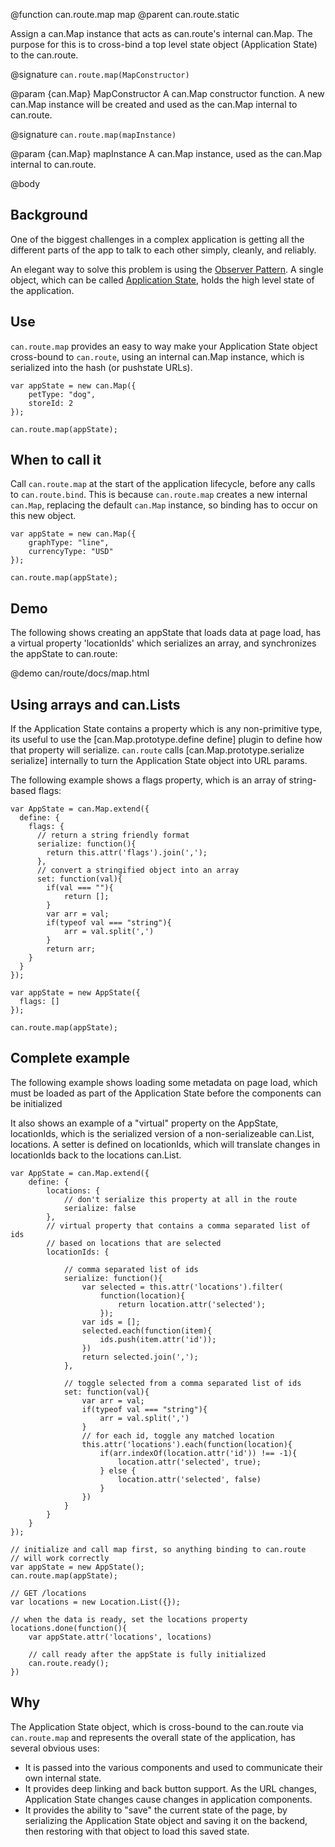 @function can.route.map map
@parent can.route.static

Assign a can.Map instance that acts as can.route's internal can.Map.  The purpose for this is to cross-bind a top level state object (Application State) to the can.route.

@signature `can.route.map(MapConstructor)`

@param {can.Map} MapConstructor A can.Map constructor function.  A new can.Map instance will be created and used as the can.Map internal to can.route.

@signature `can.route.map(mapInstance)`

@param {can.Map} mapInstance A can.Map instance, used as the can.Map internal to can.route.

@body

## Background

One of the biggest challenges in a complex application is getting all the different parts of the app to talk to each other simply, cleanly, and reliably. 

An elegant way to solve this problem is using the [Observer Pattern](http://en.wikipedia.org/wiki/Observer_pattern). A single object, which can be called [Application State](https://www.youtube.com/watch?v=LrzK4exG5Ss), holds the high level state of the application.

## Use

`can.route.map` provides an easy to way make your Application State object cross-bound to `can.route`, using an internal can.Map instance, which is serialized into the hash (or pushstate URLs).

	var appState = new can.Map({
        petType: "dog",
        storeId: 2
    });

	can.route.map(appState);

## When to call it

Call `can.route.map` at the  start of the application lifecycle, before any calls to `can.route.bind`. This is because `can.route.map` creates a new internal `can.Map`, replacing the default `can.Map` instance, so binding has to occur on this new object.

	var appState = new can.Map({
        graphType: "line",
        currencyType: "USD"
    });

	can.route.map(appState);

## Demo

The following shows creating an appState that loads data at page load, has a virtual property 'locationIds' which serializes an array, and synchronizes the appState to can.route:

@demo can/route/docs/map.html

## Using arrays and can.Lists

If the Application State contains a property which is any non-primitive type, its useful to use the [can.Map.prototype.define define] plugin to define how that property will serialize. `can.route` calls [can.Map.prototype.serialize serialize] internally to turn the Application State object into URL params.

The following example shows a flags property, which is an array of string-based flags:

	var AppState = can.Map.extend({
	  define: {
	  	flags: {
		  // return a string friendly format
		  serialize: function(){
			return this.attr('flags').join(',');
		  },
		  // convert a stringified object into an array
		  set: function(val){
			if(val === ""){
				return [];
			}
			var arr = val;
			if(typeof val === "string"){
				arr = val.split(',')
			}
			return arr;
		}
	  }
	});

	var appState = new AppState({
	  flags: []
	});

	can.route.map(appState);

## Complete example

The following example shows loading some metadata on page load, which must be loaded as part of the Application State before the components can be initialized

It also shows an example of a "virtual" property on the AppState, locationIds, which is the serialized version of a non-serializeable can.List, locations.  A setter is defined on locationIds, which will translate changes in locationIds back to the locations can.List.

	var AppState = can.Map.extend({
		define: {
			locations: {
				// don't serialize this property at all in the route
				serialize: false
			},
			// virtual property that contains a comma separated list of ids
			// based on locations that are selected
			locationIds: {

				// comma separated list of ids
				serialize: function(){
					var selected = this.attr('locations').filter(
						function(location){
							return location.attr('selected');
						});
					var ids = [];
					selected.each(function(item){
						ids.push(item.attr('id'));
					})
					return selected.join(',');
				},
				
				// toggle selected from a comma separated list of ids
				set: function(val){
					var arr = val;
					if(typeof val === "string"){
						arr = val.split(',')
					}
					// for each id, toggle any matched location
					this.attr('locations').each(function(location){
						if(arr.indexOf(location.attr('id')) !== -1){
							location.attr('selected', true);
						} else {
							location.attr('selected', false)
						}
					})
				}
			}
		}
	});

	// initialize and call map first, so anything binding to can.route
	// will work correctly
	var appState = new AppState();
	can.route.map(appState);

	// GET /locations
	var locations = new Location.List({});

	// when the data is ready, set the locations property
	locations.done(function(){
		var appState.attr('locations', locations)

		// call ready after the appState is fully initialized
		can.route.ready();
	})

## Why

The Application State object, which is cross-bound to the can.route via `can.route.map` and represents the overall state of the application, has several obvious uses:

* It is passed into the various components and used to communicate their own internal state.
* It provides deep linking and back button support. As the URL changes, Application State changes cause changes in application components.
* It provides the ability to "save" the current state of the page, by serializing the Application State object and saving it on the backend, then restoring with that object to load this saved state.